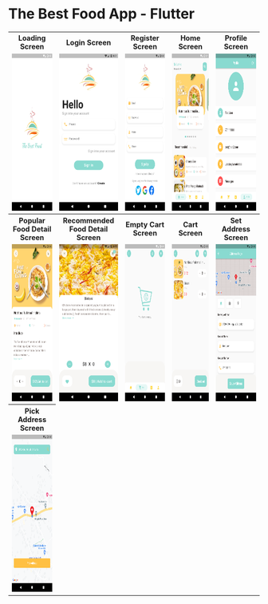 # The Best Food App - Flutter

<table>
  <tr>
    <th width=180>Loading Screen</th>
    <th width=180>Login Screen </th>
    <th width=180>Register Screen </th>
    <th width=180>Home Screen </th>
    <th width=180>Profile Screen </th>
  </tr>
  <tr>
    <td><img src="https://github.com/MSahirullah/The-Best-Food-App/blob/main/assets/images/UI/Loading%20Screen.png" width="150" height="315" ></td>
    <td><img src="https://github.com/MSahirullah/The-Best-Food-App/blob/main/assets/images/UI/Login%20Screen.png" width="150" height="315"></td>
    <td><img src="https://github.com/MSahirullah/The-Best-Food-App/blob/main/assets/images/UI/Register%20Screen.png" width="150" height="315"></td>
    <td><img src="https://github.com/MSahirullah/The-Best-Food-App/blob/main/assets/images/UI/Home%20Screen.png" width="150" height="315"></td>
    <td><img src="https://github.com/MSahirullah/The-Best-Food-App/blob/main/assets/images/UI/Profile%20Screen.png" width="150" height="315"></td>
  </tr>
    <tr>
    <th width=180>Popular Food Detail Screen</th>
    <th width=180>Recommended Food Detail Screen </th>
    <th width=180>Empty Cart Screen </th>
    <th width=180>Cart Screen </th>
    <th width=180>Set Address Screen </th>
  </tr>
  <tr>
    <td><img src="https://github.com/MSahirullah/The-Best-Food-App/blob/main/assets/images/UI/Popular%20Food%20Detail%20Screen.png"  width="150" height="315"  ></td>
    <td><img src="https://github.com/MSahirullah/The-Best-Food-App/blob/main/assets/images/UI/Recommended%20Food%20Detail%20Screen.png"  width="150" height="315" ></td>
    <td><img src="https://github.com/MSahirullah/The-Best-Food-App/blob/main/assets/images/UI/Empty%20Cart%20Screen.png"  width="150" height="315" ></td>
    <td><img src="https://github.com/MSahirullah/The-Best-Food-App/blob/main/assets/images/UI/Cart%20Screen.png"  width="150" height="315" ></td>
    <td><img src="https://github.com/MSahirullah/The-Best-Food-App/blob/main/assets/images/UI/Set%20Address%20Screen.png"  width="150" height="315" ></td>
  </tr>
  <tr>
    <th width=180>Pick Address Screen</th>
  </tr>
  <tr>
    <td><img src="https://github.com/MSahirullah/The-Best-Food-App/blob/main/assets/images/UI/Pick%20Address%20Screen.png"  width="150" height="315" ></td>
  </tr>
 </table>
